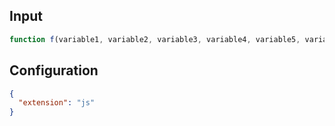 
## Input
```javascript input
function f(variable1, variable2, variable3, variable4, variable5, variable6, variable7, variable8) {}
```

## Configuration
```json configuration
{
  "extension": "js"
}
```
